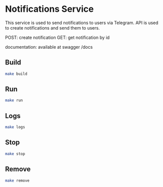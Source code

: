 # Notifications Service

This service is used to send notifications to users via Telegram.
API is used to create notifications and send them to users.

POST: create notification
GET: get notification by id

documentation: available at swagger /docs

## Build
```bash
make build
```

## Run
```bash
make run
```

## Logs
```bash
make logs
```

## Stop
```bash
make stop
```

## Remove
```bash
make remove
```